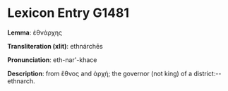 # Lexicon Entry G1481

**Lemma**: ἐθνάρχης

**Transliteration (xlit)**: ethnárchēs

**Pronunciation**: eth-nar'-khace

**Description**:
from ἔθνος and ἀρχή; the governor (not king) of a district:--ethnarch.
